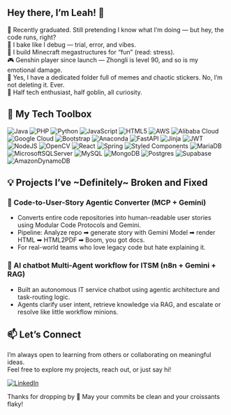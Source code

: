 ## Hey there, I’m Leah! 👋
👾 Recently graduated. Still pretending I know what I’m doing — but hey, the code runs, right?  
🍰 I bake like I debug — trial, error, and vibes.  
🧱 I build Minecraft megastructures for “fun” (read: stress).  
🎮 Genshin player since launch — Zhongli is level 90, and so is my emotional damage.  
📁 Yes, I have a dedicated folder full of memes and chaotic stickers. No, I’m not deleting it. Ever.  
🧠 Half tech enthusiast, half goblin, all curiosity.

## 🧰 My Tech Toolbox
![Java](https://img.shields.io/badge/java-%23ED8B00.svg?style=for-the-badge&logo=openjdk&logoColor=white) ![PHP](https://img.shields.io/badge/php-%23777BB4.svg?style=for-the-badge&logo=php&logoColor=white) ![Python](https://img.shields.io/badge/python-3670A0?style=for-the-badge&logo=python&logoColor=ffdd54) ![JavaScript](https://img.shields.io/badge/javascript-%23323330.svg?style=for-the-badge&logo=javascript&logoColor=%23F7DF1E) ![HTML5](https://img.shields.io/badge/html5-%23E34F26.svg?style=for-the-badge&logo=html5&logoColor=white) ![AWS](https://img.shields.io/badge/AWS-%23FF9900.svg?style=for-the-badge&logo=amazon-aws&logoColor=white) ![Alibaba Cloud](https://img.shields.io/badge/AlibabaCloud-%23FF6701.svg?style=for-the-badge&logo=alibabacloud&logoColor=white) ![Google Cloud](https://img.shields.io/badge/GoogleCloud-%234285F4.svg?style=for-the-badge&logo=google-cloud&logoColor=white) ![Bootstrap](https://img.shields.io/badge/bootstrap-%238511FA.svg?style=for-the-badge&logo=bootstrap&logoColor=white) ![Anaconda](https://img.shields.io/badge/Anaconda-%2344A833.svg?style=for-the-badge&logo=anaconda&logoColor=white) ![FastAPI](https://img.shields.io/badge/FastAPI-005571?style=for-the-badge&logo=fastapi) ![Jinja](https://img.shields.io/badge/jinja-white.svg?style=for-the-badge&logo=jinja&logoColor=black) ![JWT](https://img.shields.io/badge/JWT-black?style=for-the-badge&logo=JSON%20web%20tokens) ![NodeJS](https://img.shields.io/badge/node.js-6DA55F?style=for-the-badge&logo=node.js&logoColor=white) ![OpenCV](https://img.shields.io/badge/opencv-%23white.svg?style=for-the-badge&logo=opencv&logoColor=white) ![React](https://img.shields.io/badge/react-%2320232a.svg?style=for-the-badge&logo=react&logoColor=%2361DAFB) ![Spring](https://img.shields.io/badge/spring-%236DB33F.svg?style=for-the-badge&logo=spring&logoColor=white) ![Styled Components](https://img.shields.io/badge/styled--components-DB7093?style=for-the-badge&logo=styled-components&logoColor=white) ![MariaDB](https://img.shields.io/badge/MariaDB-003545?style=for-the-badge&logo=mariadb&logoColor=white) ![MicrosoftSQLServer](https://img.shields.io/badge/Microsoft%20SQL%20Server-CC2927?style=for-the-badge&logo=microsoft%20sql%20server&logoColor=white) ![MySQL](https://img.shields.io/badge/mysql-4479A1.svg?style=for-the-badge&logo=mysql&logoColor=white) ![MongoDB](https://img.shields.io/badge/MongoDB-%234ea94b.svg?style=for-the-badge&logo=mongodb&logoColor=white) ![Postgres](https://img.shields.io/badge/postgres-%23316192.svg?style=for-the-badge&logo=postgresql&logoColor=white) ![Supabase](https://img.shields.io/badge/Supabase-3ECF8E?style=for-the-badge&logo=supabase&logoColor=white) ![AmazonDynamoDB](https://img.shields.io/badge/Amazon%20DynamoDB-4053D6?style=for-the-badge&logo=Amazon%20DynamoDB&logoColor=white)


## 💡 Projects I’ve ~Definitely~ Broken and Fixed
### 🔁 Code-to-User-Story Agentic Converter (MCP + Gemini)
- Converts entire code repositories into human-readable user stories using Modular Code Protocols and Gemini.
- Pipeline: Analyze repo ➡ generate story with Gemini Model ➡ render HTML ➡ HTML2PDF ➡ Boom, you got docs.
- For real-world teams who love legacy code but hate explaining it.

### 🧠 AI chatbot Multi-Agent workflow for ITSM (n8n + Gemini + RAG)
- Built an autonomous IT service chatbot using agentic architecture and task-routing logic.
- Agents clarify user intent, retrieve knowledge via RAG, and escalate or resolve like little workflow minions.


## 📫 Let’s Connect

I’m always open to learning from others or collaborating on meaningful ideas.  
Feel free to explore my projects, reach out, or just say hi!

[![LinkedIn](https://img.shields.io/badge/LinkedIn-%230077B5.svg?logo=linkedin&logoColor=white)](https://linkedin.com/in/lxy097) 

Thanks for dropping by 💙 May your commits be clean and your croissants flaky!

<!-- Proudly created with GPRM ( https://gprm.itsvg.in ) -->
